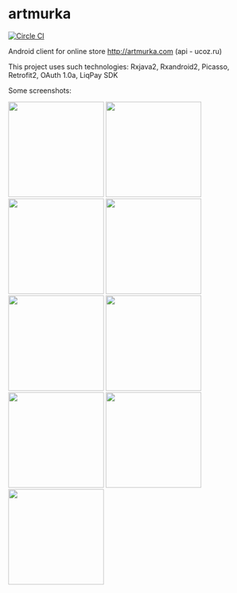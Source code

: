 # artmurka 
[![Circle CI](https://circleci.com/gh/evstropovv/artmurka.svg?style=shield)](https://circleci.com/gh/evstropovv/artmurka/tree/master)

Android client for online store http://artmurka.com (api - ucoz.ru)

This project uses such technologies:
  Rxjava2,
  Rxandroid2,
  Picasso,
  Retrofit2,
  OAuth 1.0a,
  LiqPay SDK
  
  Some screenshots:
  
<img src="http://artmurka.com/app_screenshot/Screenshot_20181104-221841.png" width="192"> <img src="http://artmurka.at.ua/app_screenshot/Screenshot_20181104-154021.png" width="192"> <img src="http://artmurka.at.ua/app_screenshot/Screenshot_20181104-154039.png" width="192"> <img src="http://artmurka.at.ua/app_screenshot/Screenshot_20181104-154115.png" width="192"> <img src="http://artmurka.at.ua/app_screenshot/Screenshot_20181104-154157.png" width="192"> <img src="http://artmurka.at.ua/app_screenshot/Screenshot_20181104-154206.png" width="192"> <img src="http://artmurka.at.ua/app_screenshot/Screenshot_20181104-154235.png" width="192"> <img src="http://artmurka.at.ua/app_screenshot/Screenshot_20181104-222642.png" width="192"> <img src="http://artmurka.at.ua/app_screenshot/Screenshot_20181104-222833.png" width="192"> 
